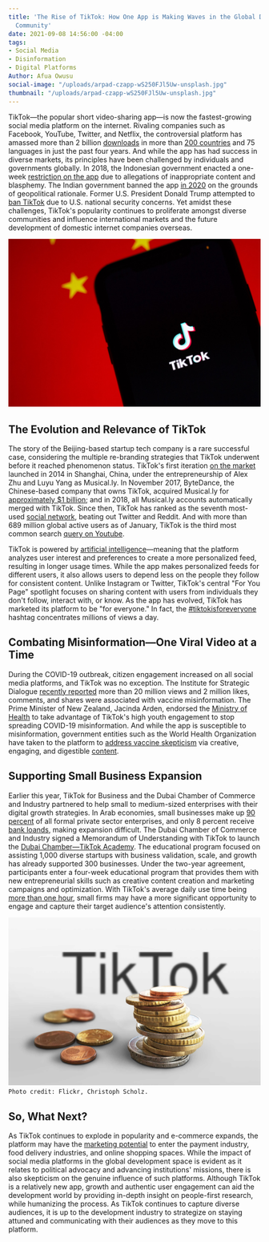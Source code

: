 ```yaml
---
title: 'The Rise of TikTok: How One App is Making Waves in the Global Development
  Community'
date: 2021-09-08 14:56:00 -04:00
tags:
- Social Media
- Disinformation
- Digital Platforms
Author: Afua Owusu
social-image: "/uploads/arpad-czapp-wS250FJl5Uw-unsplash.jpg"
thumbnail: "/uploads/arpad-czapp-wS250FJl5Uw-unsplash.jpg"
---
```


TikTok—the popular short video-sharing app—is now the fastest-growing social media platform on the internet. Rivaling companies such as Facebook, YouTube, Twitter, and Netflix, the controversial platform has amassed more than 2 billion [downloads](https://sensortower.com/blog/tiktok-downloads-2-billion) in more than [200 countries](https://blog.hootsuite.com/tiktok-stats/) and 75 languages in just the past four years. And while the app has had success in diverse markets, its principles have been challenged by individuals and governments globally. In 2018, the Indonesian government enacted a one-week [restriction on the app](https://www.reuters.com/article/us-indonesia-bytedance-ban/indonesia-bans-chinese-video-app-tik-tok-for-inappropriate-content-idUSKBN1JU0K8) due to allegations of inappropriate content and blasphemy. The Indian government banned the app [in 2020](https://www.npr.org/2021/01/15/957371287/a-look-at-the-fallout-of-tiktok-ban-in-india) on the grounds of geopolitical rationale. Former U.S. President Donald Trump attempted to [ban TikTok](https://www.brookings.edu/blog/up-front/2020/08/07/why-is-the-trump-administration-banning-tiktok-and-wechat/) due to U.S. national security concerns. Yet amidst these challenges, TikTok's popularity continues to proliferate amongst diverse communities and influence international markets and the future development of domestic internet companies overseas.

![solen-feyissa-QKEeVYu0d7U-unsplash (1).jpg](/uploads/solen-feyissa-QKEeVYu0d7U-unsplash%20(1).jpg)

<!--more-->

## The Evolution and Relevance of TikTok

The story of the Beijing-based startup tech company is a rare successful case, considering the multiple re-branding strategies that TikTok underwent before it reached phenomenon status. TikTok's first iteration [on the market](https://www.vox.com/culture/2018/12/10/18129126/tiktok-app-musically-meme-cringe) launched in 2014 in Shanghai, China, under the entrepreneurship of Alex Zhu and Luyu Yang as Musical.ly. In November 2017, ByteDance, the Chinese-based company that owns TikTok, acquired Musical.ly for [approximately $1 billion](https://www.vox.com/culture/2018/12/10/18129126/tiktok-app-musically-meme-cringe); and in 2018, all Musical.ly accounts automatically merged with TikTok. Since then, TikTok has ranked as the seventh most-used [social network](https://www.hootsuite.com/pages/digital-trends-2021), beating out Twitter and Reddit. And with more than 689 million global active users as of January, TikTok is the third most common search [query on Youtube](https://www.hootsuite.com/pages/digital-trends-2021).

TikTok is powered by [artificial intelligence](https://towardsdatascience.com/why-tiktok-made-its-user-so-obsessive-the-ai-algorithm-that-got-you-hooked-7895bb1ab423)—meaning that the platform analyzes user interest and preferences to create a more personalized feed, resulting in longer usage times. While the app makes personalized feeds for different users, it also allows users to depend less on the people they follow for consistent content. Unlike Instagram or Twitter, TikTok's central "For You Page" spotlight focuses on sharing content with users from individuals they don't follow, interact with, or know. As the app has evolved, TikTok has marketed its platform to be "for everyone." In fact, the [#tiktokisforeveryone](https://www.tiktok.com/discover/tiktok-is-for-everyone?lang=en) hashtag concentrates millions of views a day.

## Combating Misinformation—One Viral Video at a Time

During the COVID-19 outbreak, citizen engagement increased on all social media platforms, and TikTok was no exception. The Institute for Strategic Dialogue [recently reported](https://www.isdglobal.org/digital_dispatches/how-tiktok-sounds-are-used-to-fuel-anti-vaccine-fears/) more than 20 million views and 2 million likes, comments, and shares were associated with vaccine misinformation. The Prime Minister of New Zealand, Jacinda Arden, endorsed the [Ministry of Health](https://www.newshub.co.nz/home/politics/2021/03/jacinda-ardern-used-tinder-to-advertise-in-2014-now-she-s-endorsing-tiktok-for-covid-19-messaging.html) to take advantage of TikTok's high youth engagement to stop spreading COVID-19 misinformation. And while the app is susceptible to misinformation, government entities such as the World Health Organization have taken to the platform to [address vaccine skepticism](https://newsroom.tiktok.com/en-us/supporting-vaccine-education-on-tiktok) via creative, engaging, and digestible [content](https://www.tiktok.com/@who/video/6959593740109352198?lang=en&is_copy_url=1&is_from_webapp=v1).

## Supporting Small Business Expansion

Earlier this year, TikTok for Business and the Dubai Chamber of Commerce and Industry partnered to help small to medium-sized enterprises with their digital growth strategies. In Arab economies, small businesses make up [90 percent](https://www.zawya.com/mena/en/press-releases/story/Dubai_Chamber_and_TikTok_help_over_280_startups_and_SMEs_strengthen_their_digital_growth_strategies_goals-ZAWYA20210824083110/) of all formal private sector enterprises, and only 8 percent receive [bank loands](https://www.weforum.org/agenda/2017/05/Middle-East-and-north-Africa-arab-start-ups), making expansion difficult. The Dubai Chamber of Commerce and Industry signed a Memorandum of Understanding with TikTok to launch the [Dubai Chamber—TikTok Academy](https://www.zawya.com/mena/en/press-releases/story/Dubai_Chamber_and_TikTok_help_over_280_startups_and_SMEs_strengthen_their_digital_growth_strategies_goals-ZAWYA20210824083110/). The educational program focused on assisting 1,000 diverse startups with business validation, scale, and growth has already supported 300 businesses. Under the two-year agreement, participants enter a four-week educational program that provides them with new entrepreneurial skills such as creative content creation and marketing campaigns and optimization. With TikTok's average daily use time being [more than one hour](https://digital.hbs.edu/platform-digit/submission/tik-tok-using-ai-to-take-over-the-world/), small firms may have a more significant opportunity to engage and capture their target audience's attention consistently.

![33595729488_a7f846400d_o.jpg](/uploads/33595729488_a7f846400d_o.jpg)`Photo credit: Flickr, Christoph Scholz.`

## So, What Next?

As TikTok continues to explode in popularity and e-commerce expands, the platform may have the [marketing potential](https://digital.hbs.edu/platform-digit/submission/tik-tok-using-ai-to-take-over-the-world/) to enter the payment industry, food delivery industries, and online shopping spaces. While the impact of social media platforms in the global development space is evident as it relates to political advocacy and advancing institutions' missions, there is also skepticism on the genuine influence of such platforms. Although TikTok is a relatively new app, growth and authentic user engagement can aid the development world by providing in-depth insight on people-first research, while humanizing the process. As TikTok continues to capture diverse audiences, it is up to the development industry to strategize on staying attuned and communicating with their audiences as they move to this platform.